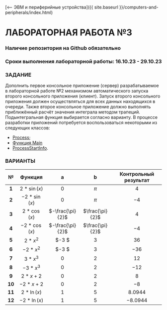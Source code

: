 [⟵ ЭВМ и периферийные устройства]({{ site.baseurl }}/computers-and-peripherals/index.html)

# **ЛАБОРАТОРНАЯ РАБОТА №3**

### **Наличие репозитория на Github обязательно**

### **Сроки выполнения лабораторной работы: 16.10.23 - 29.10.23**

### **ЗАДАНИЕ**

Дополнить первое консольное приложение (сервер) разрабатываемое в лабораторной работе №2 механизмом автоматического запуска второго консольного приложения (клиент). Запуск второго консольного приложения должен осуществляться для всех данных находящихся в очереди. Также второе консольное приложение должно выполнять приближённый расчёт значения интеграла методом трапеций. Подынтегральная функция выбирается согласно варианту. В процессе разработки приложений потребуется воспользоваться некоторыми из следующих классов:
*   [Process](https://learn.microsoft.com/ru-ru/dotnet/api/system.diagnostics.process?view=net-7.0);
*   [Функция Main](https://learn.microsoft.com/ru-ru/dotnet/csharp/fundamentals/program-structure/main-command-line)
*   [ProcessStartInfo](https://learn.microsoft.com/ru-ru/dotnet/api/system.diagnostics.processstartinfo?view=net-7.0).

### **ВАРИАНТЫ**

| № | Функция | a | b | Контрольный результат |
|:-:|:-:|:-:|:-:|:-:|
| **1** | $2 * \sin(x)$ | $0$ | $\pi$ | $4$ |
| **2** | $-2 * \sin(x)$ | $0$ | $\pi$ | $-4$ |
| **3** | $2 * \cos(x)$ | $-\frac{\pi}{2}$ | $\frac{\pi}{2}$ | $4$ |
| **4** | $-2 * \cos(x)$ | $-\frac{\pi}{2}$ | $\frac{\pi}{2}$ | $-4$ |
| **5** | $2 * x^2$ | $-3 $ | $3$ | $36$ |
| **6** | $-2 * x^2$ | $-3 $ | $3$ | $-36$ |
| **7** | $3 * x^3$ | $0$ | $2$ | $12$ |
| **8** | $-3 * x^3$ | $0$ | $2$ | $-12$ |
| **9** | $2 * x + 2$ | $0$ | $2$ | $8$ |
| **10** | $-2 * x + 2$ | $0$ | $2$ | $-8$ |
| **11** | $2 * \ln(x)$ | $1$ | $5$ | $8.0944$ |
| **12** | $-2 * \ln(x)$ | $1$ | $5$ | $-8.0944$ |
